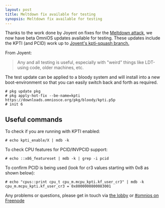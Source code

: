 ```yaml
---
layout: post
title: Meltdown fix available for testing
synopsis: Meltdown fix available for testing
---
```


Thanks to the work done by Joyent on fixes for the
[Meltdown attack](https://meltdownattack.com/), we now have beta OmniOS
updates available for testing. These updates include the KPTI (and PCID)
work up to [Joyent's kpti-squash branch.](https://github.com/rmustacc/illumos-gate/commits/kpti-squash)

From Joyent:
> Any and all testing is useful, especially with "weird" things like LDT-using
> code, older machines, etc.

The test update can be applied to a bloody system and will install into a new
boot-environment so that you can easily switch back and forth as required.

```
# pkg update pkg
# pkg apply-hot-fix --be-name=kpti https://downloads.omniosce.org/pkg/bloody/kpti.p5p
# init 6
```

## Useful commands

To check if you are running with KPTI enabled:
```
# echo kpti_enable/X | mdb -k
```

To check CPU features for PCID/INVPCID support:
```
# echo ::x86_featureset | mdb -k | grep -i pcid
```

To confirm PCID is being used (look for cr3 values starting with 0x8 as shown
below):
```
# echo "cpus::print cpu_t cpu_m.mcpu_kpti.kf_user_cr3" | mdb -k
cpu_m.mcpu_kpti.kf_user_cr3 = 0x8000000800083001
```

Any problems or questions, please get in touch via
[the lobby](https://gitter.im/omniosorg/Lobby) or
[#omnios on Freenode](http://webchat.freenode.net?randomnick=1&channels=%23omnios&uio=d4)

